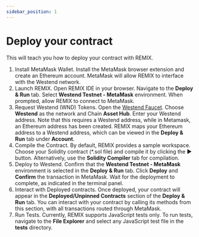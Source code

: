 ```yaml
---
sidebar_position: 1
---
```


# Deploy your contract

This will teach you how to deploy your contract with REMIX.

1. Install MetaMask Wallet.
Install the MetaMask browser extension and create an Ethereum account. MetaMask will allow REMIX to interface with the Westend network.
2. Launch REMIX.
Open REMIX IDE in your browser.
Navigate to the **Deploy & Run** tab.
Select **Westend Testnet - MetaMask** environment.
When prompted, allow REMIX to connect to MetaMask.
3. Request Westend (WND) Tokens.
Open the [Westend Faucet](https://faucet.polkadot.io/westend).
Choose **Westend** as the network and Chain **Asset Hub**.
Enter your Westend address. Note that this requires a Westend address, while in Metamask, an Ethereum address has been created. REMIX maps your Ethereum address to a Westend address, which can be viewed in the **Deploy & Run** tab under **Account**.
4. Compile the Contract.
By default, REMIX provides a sample workspace.
Choose your Solidity contract (*.sol file) and compile it by clicking the **▶️** button.
Alternatively, use the **Solidity Compiler** tab for compilation.
5. Deploy to Westend.
Confirm that the **Westend Testnet - MetaMask** environment is selected in the **Deploy & Run** tab.
Click **Deploy** and **Confirm** the transaction in MetaMask.
Wait for the deployment to complete, as indicated in the terminal panel.
6. Interact with Deployed contracts.
Once deployed, your contract will appear in the **Deployed/Unpinned Contracts** section of the **Deploy & Run** tab.
You can interact with your contract by calling its methods from this section, with all transactions routed through MetaMask.
7. Run Tests.
Currently, REMIX supports JavaScript tests only.
To run tests, navigate to the **File Explorer** and select any JavaScript test file in the **tests** directory.
